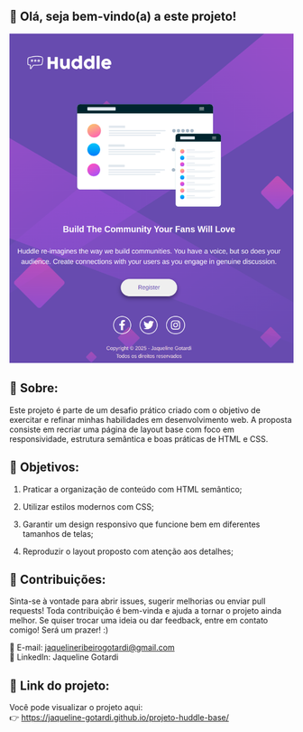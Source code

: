 ## 💜 Olá, seja bem-vindo(a) a este projeto!

![projeto](tela.png)


## 📌 Sobre:
Este projeto é parte de um desafio prático criado com o objetivo de exercitar e refinar minhas habilidades em desenvolvimento web. A proposta consiste em recriar uma página de layout base com foco em responsividade, estrutura semântica e boas práticas de HTML e CSS.


## 🎯 Objetivos:

1. Praticar a organização de conteúdo com HTML semântico;

2. Utilizar estilos modernos com CSS;

3. Garantir um design responsivo que funcione bem em diferentes tamanhos de telas;

4. Reproduzir o layout proposto com atenção aos detalhes;


## 🤝 Contribuições:

Sinta-se à vontade para abrir issues, sugerir melhorias ou enviar pull requests! Toda contribuição é bem-vinda e ajuda a tornar o projeto ainda melhor.
Se quiser trocar uma ideia ou dar feedback, entre em contato comigo! Será um prazer! :)

📧 E-mail: jaquelineribeirogotardi@gmail.com  
💼 LinkedIn: Jaqueline Gotardi

## 🔗 Link do projeto:
Você pode visualizar o projeto aqui:   
👉 https://jaqueline-gotardi.github.io/projeto-huddle-base/
